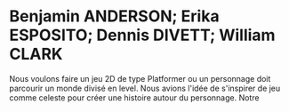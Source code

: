 # Benjamin ANDERSON; Erika ESPOSITO; Dennis DIVETT; William CLARK

Nous voulons faire un jeu 2D de type Platformer ou un personnage doit parcourir un monde divisé en level. Nous avions l'idée de s'inspirer de jeu comme celeste pour créer une histoire autour du personnage. Notre
